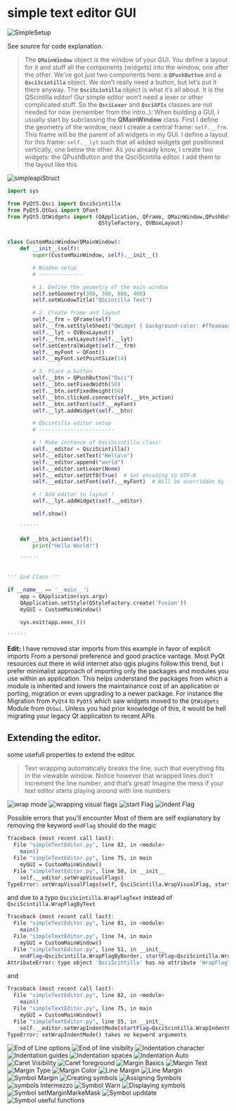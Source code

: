 # simple text editor GUI

![SimpleSetup](../assets/simpleGuiSet.png)

See source for  code explanation.
> The __`QMainWindow`__ object is the window of your GUI. You define a layout for it and stuff all the components (widgets) into the window, one after the other. We’ve got just two components here: a __`QPushButton`__ and a __`QsciScintilla`__ object. We don’t really need a button, but let’s put it there anyway. The __`QsciScintilla`__ object is what it’s all about. It is the QScintilla editor! Our simple editor won’t need a lexer or other complicated stuff. So the __`QsciLexer`__ and __`QsciAPIs`__ classes are not needed for now (remember from the intro..):
> When building a GUI, I usually start by subclassing the __QMainWindow__ class. First I define the geometry of the window, next I create a central frame: `self.__frm`. This frame will be the parent of all widgets in my GUI. I define a layout for this frame: `self.__lyt` such that all added widgets get positioned vertically, one below the other. As you already know, I create two widgets: the QPushButton and the QsciScintilla editor. I add them to the layout like this

![simpleapiStruct](../assets/apistructSimple.png)

```python
import sys

from PyQt5.Qsci import QsciScintilla
from PyQt5.QtGui import QFont
from PyQt5.QtWidgets import (QApplication, QFrame, QMainWindow,QPushButton,
                             QStyleFactory, QVBoxLayout)


class CustomMainWindow(QMainWindow):
    def __init__(self):
        super(CustomMainWindow, self).__init__()

        # Window setup
        # --------------

        # 1. Define the geometry of the main window
        self.setGeometry(300, 300, 800, 400)
        self.setWindowTitle("QScintilla Test")

        # 2. Create frame and layout
        self.__frm = QFrame(self)
        self.__frm.setStyleSheet("QWidget { background-color: #ffeaeaea }")
        self.__lyt = QVBoxLayout()
        self.__frm.setLayout(self.__lyt)
        self.setCentralWidget(self.__frm)
        self.__myFont = QFont()
        self.__myFont.setPointSize(14)

        # 3. Place a button
        self.__btn = QPushButton("Qsci")
        self.__btn.setFixedWidth(50)
        self.__btn.setFixedHeight(50)
        self.__btn.clicked.connect(self.__btn_action)
        self.__btn.setFont(self.__myFont)
        self.__lyt.addWidget(self.__btn)

        # QScintilla editor setup
        # ------------------------

        # ! Make instance of QsciScintilla class!
        self.__editor = QsciScintilla()
        self.__editor.setText("Hello\n")
        self.__editor.append("world")
        self.__editor.setLexer(None)
        self.__editor.setUtf8(True)  # Set encoding to UTF-8
        self.__editor.setFont(self.__myFont)  # Will be overridden by lexer!

        # ! Add editor to layout !
        self.__lyt.addWidget(self.__editor)

        self.show()

    ''''''

    def __btn_action(self):
        print("Hello World!")

    ''''''


''' End Class '''

if __name__ == '__main__':
    app = QApplication(sys.argv)
    QApplication.setStyle(QStyleFactory.create('Fusion'))
    myGUI = CustomMainWindow()

    sys.exit(app.exec_())

''''''
```
**Edit:** I have removed star imports from this example in favor of explicit imports
From a personal preference and good practice vantage. Most PyQt resources out there in wild internet
also qgis plugins follow this trend, but i prefer minimalist approach of importing only the 
packages and modules you use within an application. This helps understand the packages from 
which a module is inherited and lowers the maintainance cost of an application or porting, migration or 
even  upgrading to a newer package. For instance the Migration from `PyQt4` to `PyQt5` which saw widgets moved to the `QtWidgets` Module from `QtGui`. Unless you had prior knowledge of this, it would be hell migrating your legacy Qt application to recent APIs

## Extending the editor.

some usefull properties to extend the editor.
>Text wrapping automatically breaks the line, such that everything fits in the viewable window. Notice however that wrapped lines don’t increment the line number, and that’s great! Imagine the mess if your text editor starts playing around with line numbers

![wrap mode](../assets/wrapmode.png)
![wrapping visual flags](../assets/wrappingVisualFlags.png)
![start Flag](../assets/startFlag.png)
![indent Flag](../assets/indentOption.png)

Possible errors that you'll encounter
Most of them are self explanatory
by removing the keyword `endFlag` should do the magic
```sh
Traceback (most recent call last):
  File "simpleTextEditor.py", line 82, in <module>
    main()
  File "simpleTextEditor.py", line 75, in main
    myGUI = CustomMainWindow()
  File "simpleTextEditor.py", line 50, in __init__
    self.__editor.setWrapVisualFlags(
TypeError: setWrapVisualFlags(self, QsciScintilla.WrapVisualFlag, startFlag: QsciScintilla.WrapVisualFlag = QsciScintilla.WrapFlagNone, indent: int = 0): 'endFlag' is not a valid keyword argument
```
and due to a typo `QsciScintilla.WrapFlagText` instead of `QsciScintilla.WrapFlagByText`
```sh
Traceback (most recent call last):
  File "simpleTextEditor.py", line 81, in <module>
    main()
  File "simpleTextEditor.py", line 74, in main
    myGUI = CustomMainWindow()
  File "simpleTextEditor.py", line 51, in __init__
    endFlag=QsciScintilla.WrapFlagByBorder, startFlag=QsciScintilla.WrapFlagText)
AttributeError: type object 'QsciScintilla' has no attribute 'WrapFlagText'
```
and
```sh
Traceback (most recent call last):
  File "simpleTextEditor.py", line 82, in <module>
    main()
  File "simpleTextEditor.py", line 75, in main
    myGUI = CustomMainWindow()
  File "simpleTextEditor.py", line 55, in __init__
    self.__editor.setWrapIndentMode(startFlag=QsciScintilla.WrapIndentFixed)
TypeError: setWrapIndentMode() takes no keyword arguments
```
![End of Line options](../assets/EOLOptions.png)
![End of line visibilty](../assets/EOLVisibilty.png)
![Indentation character](../assets/indent_char.png)
![Indentation guides](../assets/indent_guides.png)
![Indentation spaces](../assets/indent_spaces.png)
![Indentation Auto](../assets/Auto_indent.png)
![Caret Visibility](../assets/caret_viz.png)
![Caret foreground](../assets/caret_foreground.png)
![Margin Basics](../assets/margin_basics.png)
![Margin Text](../assets/margin_text.png)
![Margin Type](../assets/margin_type.png)
![Margin Color](../assets/margin_color.png)
![Line Margin](../assets/line_magin.png)
![Line Margin](../assets/line_margin.png)
![Symbol Margin](../assets/symbol_margin.png)
![Creating symbols](../assets/creating_symbols.png)
![Assigning Symbols](../assets/assigning_symbols.png)
![symbols Intermezzo](../assets/symbols_intermezo.png)
![Symbol Warn](../assets/symbol_note.png)
![Displaying symbols](../assets/displaying_symbols.png)
![Symbol setMarginMarkeMask](../assets/symbolMargn_mask.png)
![Symbol upddate](../assets/handles_markers.png)
![Symbol useful functions](../assets/useful_marker_fn.png)